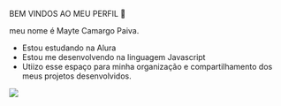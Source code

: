 BEM VINDOS AO MEU PERFIL 👋

meu nome é Mayte Camargo Paiva.

- Estou estudando na Alura
- Estou me desenvolvendo na linguagem Javascript
- Utiizo esse espaço para minha organização e compartilhamento dos meus projetos desenvolvidos.
  
![](https://media1.tenor.com/m/ZARBViZffU4AAAAd/hd-smirk.gif)
